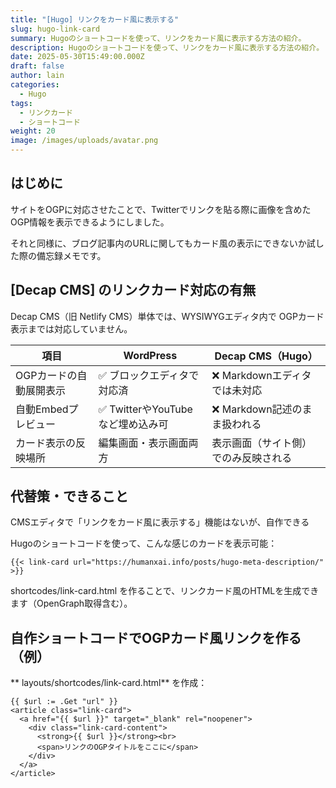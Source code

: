 ```yaml
---
title: "[Hugo] リンクをカード風に表示する"
slug: hugo-link-card
summary: Hugoのショートコードを使って、リンクをカード風に表示する方法の紹介。
description: Hugoのショートコードを使って、リンクをカード風に表示する方法の紹介。
date: 2025-05-30T15:49:00.000Z
draft: false
author: lain
categories:
  - Hugo
tags:
  - リンクカード
  - ショートコード
weight: 20
image: /images/uploads/avatar.png
---
```



## はじめに

サイトをOGPに対応させたことで、Twitterでリンクを貼る際に画像を含めたOGP情報を表示できるようにしました。

それと同様に、ブログ記事内のURLに関してもカード風の表示にできないか試した際の備忘録メモです。

## [Decap CMS] のリンクカード対応の有無


Decap CMS（旧 Netlify CMS）単体では、WYSIWYGエディタ内で OGPカード表示までは対応していません。



| 項目 | WordPress | Decap CMS（Hugo）|
| ---- | ---- | ---- |
| OGPカードの自動展開表示|✅ ブロックエディタで対応済|❌ Markdownエディタでは未対応|
|自動Embedプレビュー|✅ TwitterやYouTubeなど埋め込み可|❌ Markdown記述のまま扱われる|
|カード表示の反映場所|編集画面・表示画面両方|表示画面（サイト側）でのみ反映される|


## 代替策・できること

CMSエディタで「リンクをカード風に表示する」機能はないが、自作できる<br>

 Hugoのショートコードを使って、こんな感じのカードを表示可能：

```
{{< link-card url="https://humanxai.info/posts/hugo-meta-description/" >}}
```
shortcodes/link-card.html を作ることで、リンクカード風のHTMLを生成できます（OpenGraph取得含む）。


## 自作ショートコードでOGPカード風リンクを作る（例）

 ** layouts/shortcodes/link-card.html** を作成：

```
{{ $url := .Get "url" }}
<article class="link-card">
  <a href="{{ $url }}" target="_blank" rel="noopener">
    <div class="link-card-content">
      <strong>{{ $url }}</strong><br>
      <span>リンクのOGPタイトルをここに</span>
    </div>
  </a>
</article>

```


